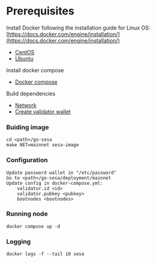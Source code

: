 # Prerequisites
Install Docker following the installation guide for Linux OS: [https://docs.docker.com/engine/installation/](https://docs.docker.com/engine/installation/)
* [CentOS](https://docs.docker.com/install/linux/docker-ce/centos) 
* [Ubuntu](https://docs.docker.com/install/linux/docker-ce/ubuntu)

Install docker compose
* [Docker compose](https://docs.docker.com/compose/install/)

Build dependencies
* [Network](https://docs.sesa.network/network/build-dependencies)
* [Create validator wallet](https://docs.sesa.network/network/run-validator-node/mainnet-validator-node#create-a-validator-wallet)

### Buiding image

```
cd <path>/go-sesa
make NET=mainnet sesa-image
```

### Configuration
```
Update password wallet in "/etc/password"
Go to <path>/go-sesa/deployment/mainnet
Update config in docker-compose.yml:
    validator.id <id>
    validator.pubkey <pubkey>
    bootnodes <bootnodes>
```

### Running node
``` 
docker compose up -d
```

### Logging
````
docker logs -f --tail 10 sesa
